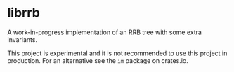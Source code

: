 # librrb

A work-in-progress implementation of an RRB tree with some extra invariants.

This project is experimental and it is not recommended to use this project in production. For an
alternative see the `im` package on crates.io.
